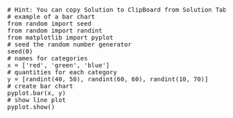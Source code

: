 <pre class="file" data-target="clipboard">
# Hint: You can copy Solution to ClipBoard from Solution Tab in Step 3
# example of a bar chart
from random import seed
from random import randint
from matplotlib import pyplot
# seed the random number generator
seed(0)
# names for categories
x = ['red', 'green', 'blue']
# quantities for each category
y = [randint(40, 50), randint(60, 60), randint(10, 70)]
# create bar chart
pyplot.bar(x, y)
# show line plot
pyplot.show()

</pre>
